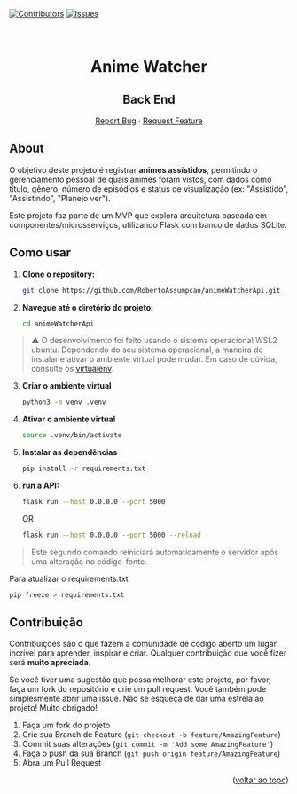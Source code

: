<div id="top"></div>

[![Contributors][contributors-shield]][contributors-url]
[![Issues][issues-shield]][issues-url]

<br />
<div align="center">
  <h1 align="center">Anime Watcher</h1>
  <h2>Back End</h2>

  <p align="center">
    <a href="https://github.com/RobertoAssumpcao/animeWatcherApi/issues">Report Bug</a>
    ·
    <a href="https://github.com/RobertoAssumpcao/animeWatcherApi/issues">Request Feature</a>
  </p>
</div>

## About

O objetivo deste projeto é registrar **animes assistidos**, permitindo o gerenciamento pessoal de quais animes foram vistos, com dados como título, gênero, número de episódios e status de visualização (ex: "Assistido", "Assistindo", "Planejo ver").

Este projeto faz parte de um MVP que explora arquitetura baseada em componentes/microsserviços, utilizando Flask com banco de dados SQLite.

## Como usar

1. **Clone o repository:**

   ```bash
   git clone https://github.com/RobertoAssumpcao/animeWatcherApi.git
   ```

2. **Navegue até o diretório do projeto:**

   ```bash
   cd animeWatcherApi
   ```

> ⚠️ O desenvolvimento foi feito usando o sistema operacional WSL2 ubuntu. Dependendo do seu sistema operacional, a maneira de instalar e ativar o ambiente virtual pode mudar. Em caso de dúvida, consulte os [virtualenv](https://virtualenv.pypa.io/en/latest/installation.html).

3. **Criar o ambiente virtual**

   ```bash
   python3 -m venv .venv
   ```

4. **Ativar o ambiente virtual**

   ```bash
   source .venv/bin/activate
   ```

5. **Instalar as dependências**

   ```bash
   pip install -r requirements.txt
   ```

6. **run a API:**

   ```bash
   flask run --host 0.0.0.0 --port 5000
   ```

   OR

   ```bash
   flask run --host 0.0.0.0 --port 5000 --reload
   ```

> Este segundo comando reiniciará automaticamente o servidor após uma alteração no código-fonte.

Para atualizar o requirements.txt

   ```bash
   pip freeze > requirements.txt
   ```

## Contribuição

Contribuições são o que fazem a comunidade de código aberto um lugar incrível para aprender, inspirar e criar. Qualquer contribuição que você fizer será **muito apreciada**.

Se você tiver uma sugestão que possa melhorar este projeto, por favor, faça um fork do repositório e crie um pull request. Você também pode simplesmente abrir uma issue. Não se esqueça de dar uma estrela ao projeto! Muito obrigado!

1. Faça um fork do projeto
2. Crie sua Branch de Feature (`git checkout -b feature/AmazingFeature`)
3. Commit suas alterações (`git commit -m 'Add some AmazingFeature'`)
4. Faça o push da sua Branch (`git push origin feature/AmazingFeature`)
5. Abra um Pull Request

<p align="right">(<a href="#top">voltar ao topo</a>)</p>

[contributors-shield]: https://img.shields.io/github/contributors/RobertoAssumpcao/animeWatcherApi.svg?style=for-the-badge

[contributors-url]: https://github.com/RobertoAssumpcao/animeWatcherApi/graphs/contributors

[issues-shield]: https://img.shields.io/github/issues/RobertoAssumpcao/animeWatcherApi.svg?style=for-the-badge

[issues-url]: https://github.com/RobertoAssumpcao/animeWatcherApi/issues